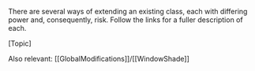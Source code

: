 

There are several ways of extending an existing class, each with differing power and, consequently, risk. Follow the links for a fuller description of each.

[Topic]

Also relevant: [[GlobalModifications]]/[[WindowShade]]